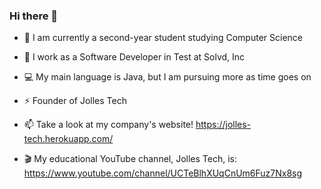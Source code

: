 ### Hi there 👋

- 🔭 I am currently a second-year student studying Computer Science

- 🌱 I work as a Software Developer in Test at Solvd, Inc

- 💻 My main language is Java, but I am pursuing more as time goes on

- ⚡ Founder of Jolles Tech

- 📫 Take a look at my company's website! https://jolles-tech.herokuapp.com/

- 🎬 My educational YouTube channel, Jolles Tech, is: https://www.youtube.com/channel/UCTeBlhXUqCnUm6Fuz7Nx8sg


<!--
**EthanJolles/ethanjolles** is a ✨ _special_ ✨ repository because its `README.md` (this file) appears on your GitHub profile.

Here are some ideas to get you started:

- 🔭 I’m currently working on ...
- 🌱 I’m currently learning ...
- 👯 I’m looking to collaborate on ...
- 🤔 I’m looking for help with ...
- 💬 Ask me about ...
- 📫 How to reach me: ...
- 😄 Pronouns: ...
- ⚡ Fun fact: ...
-->
